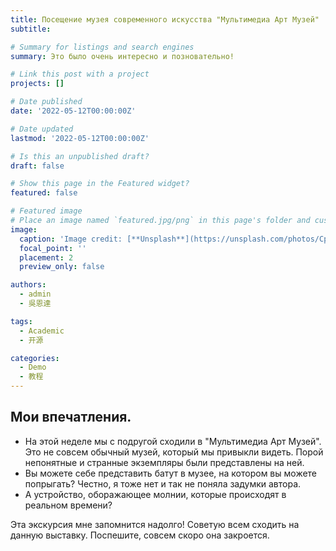 ```yaml
---
title: Посещение музея современного искусства "Мультимедиа Арт Музей"
subtitle: 

# Summary for listings and search engines
summary: Это было очень интересно и позновательно!

# Link this post with a project
projects: []

# Date published
date: '2022-05-12T00:00:00Z'

# Date updated
lastmod: '2022-05-12T00:00:00Z'

# Is this an unpublished draft?
draft: false

# Show this page in the Featured widget?
featured: false

# Featured image
# Place an image named `featured.jpg/png` in this page's folder and customize its options here.
image:
  caption: 'Image credit: [**Unsplash**](https://unsplash.com/photos/CpkOjOcXdUY)'
  focal_point: ''
  placement: 2
  preview_only: false

authors:
  - admin
  - 吳恩達

tags:
  - Academic
  - 开源

categories:
  - Demo
  - 教程
---
```


## Мои впечатления.

 - На этой неделе мы с подругой сходили в "Мультимедиа Арт Музей". Это не совсем обычный музей, который мы привыкли видеть. Порой непонятные и странные экземпляры были представлены на ней.
 - Вы можете себе представить батут в музее, на котором вы можете попрыгать? Честно, я тоже нет и так не поняла задумки автора. 
 - А устройство, оборажающее молнии, которые происходят в реальном времени? 

Эта экскурсия мне запомнится надолго! Советую всем сходить на данную выставку. Поспешите, совсем скоро она закроется.
